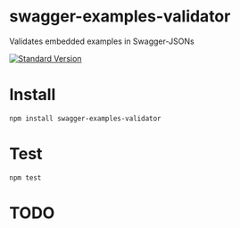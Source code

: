 swagger-examples-validator
==========================

Validates embedded examples in Swagger-JSONs

[![Standard Version](https://img.shields.io/badge/release-standard%20version-brightgreen.svg)](https://github.com/conventional-changelog/standard-version)

Install
=======

    npm install swagger-examples-validator

Test
====

    npm test

TODO
====

